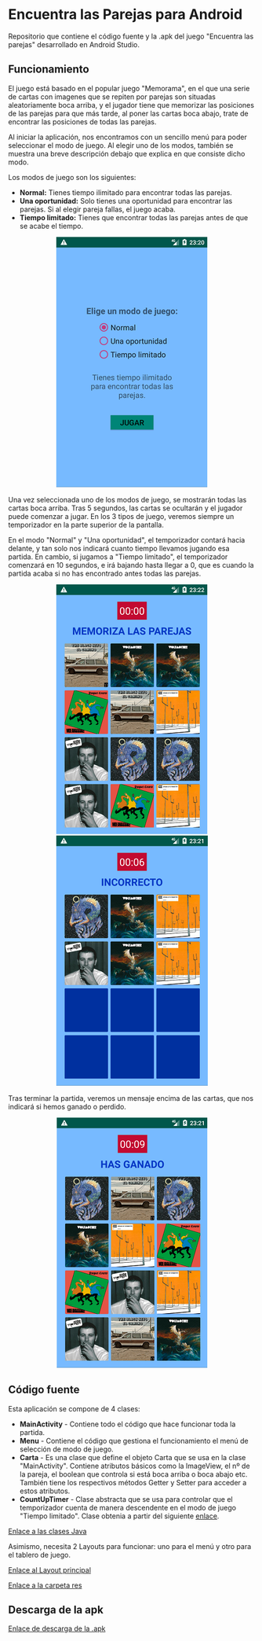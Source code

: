# Encuentra las Parejas para Android

Repositorio que contiene el código fuente y la .apk del juego
"Encuentra las parejas" desarrollado en Android Studio.

## Funcionamiento

El juego está basado en el popular juego "Memorama", en el que una serie
de cartas con imagenes que se repiten por parejas son situadas aleatoriamente
boca arriba, y el jugador tiene que memorizar las posiciones de las parejas
para que más tarde, al poner las cartas boca abajo, trate de encontrar las
posiciones de todas las parejas.

Al iniciar la aplicación, nos encontramos con un sencillo menú para poder
seleccionar el modo de juego. Al elegir uno de los modos, también se muestra
una breve descripción debajo que explica en que consiste dicho modo.

Los modos de juego son los siguientes:

* **Normal:** Tienes tiempo ilimitado para encontrar todas las parejas.
* **Una oportunidad:** Solo tienes una oportunidad para encontrar las parejas.
Si al elegir pareja fallas, el juego acaba.
* **Tiempo limitado:** Tienes que encontrar todas las parejas antes de que
se acabe el tiempo.

<div align="center">

![menu](https://github.com/oscarcillo/EncuentraLasParejas/blob/master/capturas/Screenshot_1545002455.png)

</div>

Una vez seleccionada uno de los modos de juego, se mostrarán todas las
cartas boca arriba. Tras 5 segundos, las cartas se ocultarán y el jugador
puede comenzar a jugar. En los 3 tipos de juego, veremos siempre un temporizador
en la parte superior de la pantalla.

En el modo "Normal" y "Una oportunidad",
el temporizador contará hacia delante, y tan solo nos indicará
cuanto tiempo llevamos jugando esa partida. En cambio, si jugamos a
"Tiempo limitado", el temporizador comenzará en 10 segundos, e irá bajando
hasta llegar a 0, que es cuando la partida acaba si no has encontrado
antes todas las parejas.

<div align="center">

![partida1](https://github.com/oscarcillo/EncuentraLasParejas/blob/master/capturas/Screenshot_1545002534.png) ![partida2](https://github.com/oscarcillo/EncuentraLasParejas/blob/master/capturas/Screenshot_1545002514.png)

</div>

Tras terminar la partida, veremos un mensaje encima de las cartas, que nos
indicará si hemos ganado o perdido.

<div align="center">

![ganado](https://github.com/oscarcillo/EncuentraLasParejas/blob/master/capturas/Screenshot_1545002502.png)

</div>

## Código fuente

Esta aplicación se compone de 4 clases:
* **MainActivity** - Contiene todo el código que hace funcionar toda la partida.
* **Menu** - Contiene el código que gestiona el funcionamiento el menú de selección de modo de juego.
* **Carta** - Es una clase que define el objeto Carta que se usa en la clase "MainActivity". Contiene
atributos básicos como la ImageView, el nº de la pareja, el boolean que controla si está boca arriba
o boca abajo etc. También tiene los respectivos métodos Getter y Setter para acceder a estos atributos.
* **CountUpTimer** - Clase abstracta que se usa para controlar que el temporizador cuenta
de manera descendente en el modo de juego "Tiempo limitado". Clase obtenia a partir del siguiente
[enlace](https://gist.github.com/MiguelLavigne/8809180c5b8fe2fc7403).

[Enlace a las clases Java](https://github.com/oscarcillo/TresEnRaya/tree/master/app/src/main/java/com/otr/tres_en_raya)

Asimismo, necesita 2 Layouts para funcionar: uno para el menú y otro para el tablero de juego.

[Enlace al Layout principal](https://github.com/oscarcillo/TresEnRaya/tree/master/app/src/main/res/layout)

[Enlace a la carpeta res](https://github.com/oscarcillo/TresEnRaya/tree/master/app/src/main/res)

## Descarga de la apk

[Enlace de descarga de la .apk](https://raw.githubusercontent.com/oscarcillo/EncuentraLasParejas/master/app/release/app-release.apk)